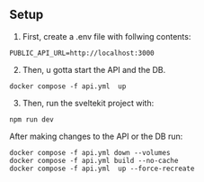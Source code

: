 ## Setup
1. First, create a .env file with follwing contents:
```
PUBLIC_API_URL=http://localhost:3000
```
2. Then, u gotta start the API and the DB. 

```
docker compose -f api.yml  up 
```
3. Then, run the sveltekit project with:
```
npm run dev
```

After making changes to the API or the DB run:
```
docker compose -f api.yml down --volumes
docker compose -f api.yml build --no-cache 
docker compose -f api.yml  up --force-recreate
```
